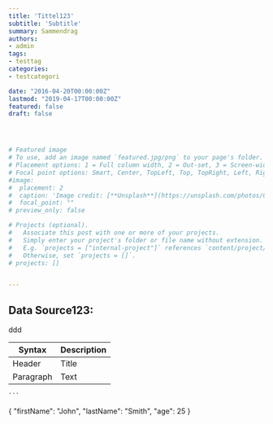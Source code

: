 ```yaml
---
title: 'Tittel123'
subtitle: 'Subtitle'
summary: Sammendrag
authors:
- admin
tags:
- testtag
categories:
- testcategori

date: "2016-04-20T00:00:00Z"
lastmod: "2019-04-17T00:00:00Z"
featured: false
draft: false




# Featured image
# To use, add an image named `featured.jpg/png` to your page's folder.
# Placement options: 1 = Full column width, 2 = Out-set, 3 = Screen-width
# Focal point options: Smart, Center, TopLeft, Top, TopRight, Left, Right, BottomLeft, Bottom, BottomRight
#image:
#  placement: 2
#  caption: 'Image credit: [**Unsplash**](https://unsplash.com/photos/CpkOjOcXdUY)'
#  focal_point: ""
# preview_only: false

# Projects (optional).
#   Associate this post with one or more of your projects.
#   Simply enter your project's folder or file name without extension.
#   E.g. `projects = ["internal-project"]` references `content/project/deep-learning/index.md`.
#   Otherwise, set `projects = []`.
# projects: []


---
```


## Data Source123:

<script src="https://gist.github.com/glennhelgesen/d6ac34b2c55648eb636488ce92173dbc.js"></script>


<style type="text/css"> .gist {width:500px; overflow:auto}  .gist .file-data {max-height: 500px;max-width: 500px;} </style>


ddd


| Syntax | Description |
| ----------- | ----------- |
| Header | Title |
| Paragraph | Text |


	```
{
  "firstName": "John",
  "lastName": "Smith",
  "age": 25
}
```
